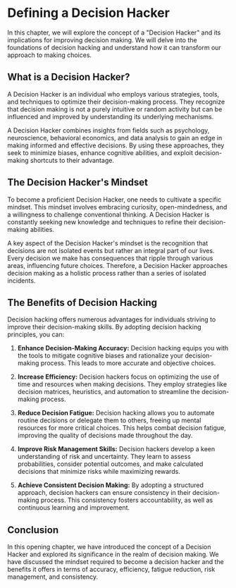 Defining a Decision Hacker
===================================================

In this chapter, we will explore the concept of a "Decision Hacker" and its implications for improving decision making. We will delve into the foundations of decision hacking and understand how it can transform our approach to making choices.

What is a Decision Hacker?
--------------------------

A Decision Hacker is an individual who employs various strategies, tools, and techniques to optimize their decision-making process. They recognize that decision making is not a purely intuitive or random activity but can be influenced and improved by understanding its underlying mechanisms.

A Decision Hacker combines insights from fields such as psychology, neuroscience, behavioral economics, and data analysis to gain an edge in making informed and effective decisions. By using these approaches, they seek to minimize biases, enhance cognitive abilities, and exploit decision-making shortcuts to their advantage.

The Decision Hacker's Mindset
-----------------------------

To become a proficient Decision Hacker, one needs to cultivate a specific mindset. This mindset involves embracing curiosity, open-mindedness, and a willingness to challenge conventional thinking. A Decision Hacker is constantly seeking new knowledge and techniques to refine their decision-making abilities.

A key aspect of the Decision Hacker's mindset is the recognition that decisions are not isolated events but rather an integral part of our lives. Every decision we make has consequences that ripple through various areas, influencing future choices. Therefore, a Decision Hacker approaches decision making as a holistic process rather than a series of isolated incidents.

The Benefits of Decision Hacking
--------------------------------

Decision hacking offers numerous advantages for individuals striving to improve their decision-making skills. By adopting decision hacking principles, you can:

1. **Enhance Decision-Making Accuracy:** Decision hacking equips you with the tools to mitigate cognitive biases and rationalize your decision-making process. This leads to more accurate and objective choices.

2. **Increase Efficiency:** Decision hackers focus on optimizing the use of time and resources when making decisions. They employ strategies like decision matrices, heuristics, and automation to streamline the decision-making process.

3. **Reduce Decision Fatigue:** Decision hacking allows you to automate routine decisions or delegate them to others, freeing up mental resources for more critical choices. This helps combat decision fatigue, improving the quality of decisions made throughout the day.

4. **Improve Risk Management Skills:** Decision hackers develop a keen understanding of risk and uncertainty. They learn to assess probabilities, consider potential outcomes, and make calculated decisions that minimize risks while maximizing rewards.

5. **Achieve Consistent Decision Making:** By adopting a structured approach, decision hackers can ensure consistency in their decision-making process. This consistency fosters accountability, as well as continuous learning and improvement.

Conclusion
----------

In this opening chapter, we have introduced the concept of a Decision Hacker and explored its significance in the realm of decision making. We have discussed the mindset required to become a decision hacker and the benefits it offers in terms of accuracy, efficiency, fatigue reduction, risk management, and consistency.
